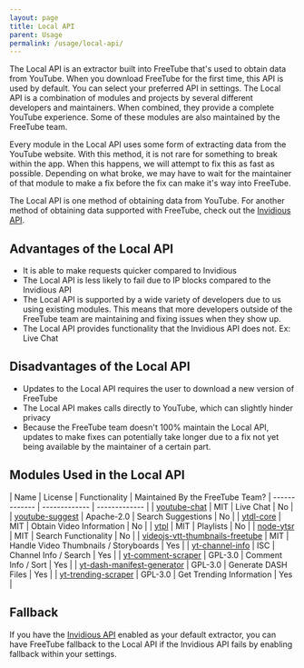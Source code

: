 ```yaml
---
layout: page
title: Local API
parent: Usage
permalink: /usage/local-api/
---
```


The Local API is an extractor built into FreeTube that's used to obtain data from YouTube. When you download FreeTube for the first time, this API is used by default. You can select your preferred API in settings. The Local API is a combination of modules and projects by several different developers and maintainers. When combined, they provide a complete YouTube experience. Some of these modules are also maintained by the FreeTube team.

Every module in the Local API uses some form of extracting data from the YouTube website. With this method, it is not rare for something to break within the app. When this happens, we will attempt to fix this as fast as possible. Depending on what broke, we may have to wait for the maintainer of that module to make a fix before the fix can make it's way into FreeTube.

The Local API is one method of obtaining data from YouTube. For another method of obtaining data supported with FreeTube, check out the [Invidious API](/usage/invidious-api).

## Advantages of the Local API

- It is able to make requests quicker compared to Invidious
- The Local API is less likely to fail due to IP blocks compared to the Invidious API
- The Local API is supported by a wide variety of developers due to us using existing modules. This means that more developers outside of the FreeTube team are maintaining and fixing issues when they show up.
- The Local API provides functionality that the Invidious API does not. Ex: Live Chat

## Disadvantages of the Local API

- Updates to the Local API requires the user to download a new version of FreeTube
- The Local API makes calls directly to YouTube, which can slightly hinder privacy
- Because the FreeTube team doesn't 100% maintain the Local API, updates to make fixes can potentially take longer due to a fix not yet being available by the maintainer of a certain part.

## Modules Used in the Local API

| Name  | License | Functionality | Maintained By the FreeTube Team?
| ------------- | ------------- | ------------- |
| [youtube-chat](https://github.com/LinaTsukusu/youtube-chat)  | MIT | Live Chat | No |
| [youtube-suggest](https://github.com/goto-bus-stop/youtube-suggest)  | Apache-2.0 | Search Suggestions | No |
| [ytdl-core](https://github.com/fent/node-ytdl-core)  | MIT  | Obtain Video Information | No |
| [ytpl](https://github.com/TimeForANinja/node-ytpl)  | MIT  | Playlists | No |
| [node-ytsr](https://github.com/TimeForANinja/node-ytsr)  | MIT  | Search Functionality | No |
| [videojs-vtt-thumbnails-freetube](https://github.com/GilgusMaximus/videojs-vtt-thumbnails-freetube)  | MIT  | Handle Video Thumbnails / Storyboards | Yes |
| [yt-channel-info](https://github.com/FreeTubeApp/yt-channel-info)  | ISC  | Channel Info / Search | Yes |
| [yt-comment-scraper](https://github.com/GilgusMaximus/yt-comment-scraper)  | GPL-3.0  | Comment Info / Sort | Yes |
| [yt-dash-manifest-generator](https://github.com/GilgusMaximus/yt-dash-manifest-generator)  | GPL-3.0  | Generate DASH Files | Yes |
| [yt-trending-scraper](https://github.com/GilgusMaximus/yt-trending-scraper)  | GPL-3.0  | Get Trending Information | Yes |

## Fallback

If you have the [Invidious API](/usage/invidious-api) enabled as your default extractor, you can have FreeTube fallback to the Local API if the Invidious API fails by enabling fallback within your settings.

